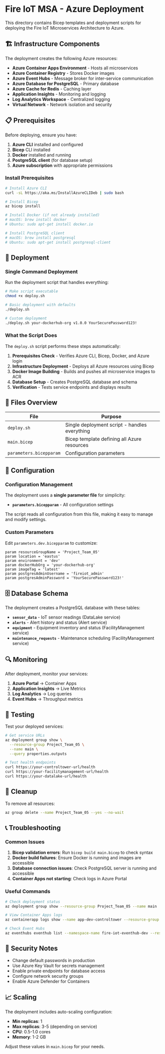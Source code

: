 # Fire IoT MSA - Azure Deployment

This directory contains Bicep templates and deployment scripts for deploying the Fire IoT Microservices Architecture to Azure.

## 🏗️ Infrastructure Components

The deployment creates the following Azure resources:

- **Azure Container Apps Environment** - Hosts all microservices
- **Azure Container Registry** - Stores Docker images
- **Azure Event Hubs** - Message broker for inter-service communication
- **Azure Database for PostgreSQL** - Primary database
- **Azure Cache for Redis** - Caching layer
- **Application Insights** - Monitoring and logging
- **Log Analytics Workspace** - Centralized logging
- **Virtual Network** - Network isolation and security

## 📋 Prerequisites

Before deploying, ensure you have:

1. **Azure CLI** installed and configured
2. **Bicep** CLI installed
3. **Docker** installed and running
4. **PostgreSQL client** (for database setup)
5. **Azure subscription** with appropriate permissions

### Install Prerequisites

```bash
# Install Azure CLI
curl -sL https://aka.ms/InstallAzureCLIDeb | sudo bash

# Install Bicep
az bicep install

# Install Docker (if not already installed)
# macOS: brew install docker
# Ubuntu: sudo apt-get install docker.io

# Install PostgreSQL client
# macOS: brew install postgresql
# Ubuntu: sudo apt-get install postgresql-client
```

## 🚀 Deployment

### Single Command Deployment

Run the deployment script that handles everything:

```bash
# Make script executable
chmod +x deploy.sh

# Basic deployment with defaults
./deploy.sh

# Custom deployment
./deploy.sh your-dockerhub-org v1.0.0 YourSecurePassword123!
```

### What the Script Does

The `deploy.sh` script performs these steps automatically:

1. **Prerequisites Check** - Verifies Azure CLI, Bicep, Docker, and Azure login
2. **Infrastructure Deployment** - Deploys all Azure resources using Bicep
3. **Docker Image Building** - Builds and pushes all microservice images to ACR
4. **Database Setup** - Creates PostgreSQL database and schema
5. **Verification** - Tests service endpoints and displays results

## 📁 Files Overview

| File                    | Purpose                                       |
| ----------------------- | --------------------------------------------- |
| `deploy.sh`             | Single deployment script - handles everything |
| `main.bicep`            | Bicep template defining all Azure resources   |
| `parameters.bicepparam` | Configuration parameters                      |

## 🔧 Configuration

### Configuration Management

The deployment uses a **single parameter file** for simplicity:

- **`parameters.bicepparam`** - All configuration settings

The script reads all configuration from this file, making it easy to manage and modify settings.

### Custom Parameters

Edit `parameters.dev.bicepparam` to customize:

```bicep
param resourceGroupName = 'Project_Team_05'
param location = 'eastus'
param environment = 'dev'
param dockerHubOrg = 'your-dockerhub-org'
param imageTag = 'latest'
param postgresAdminUsername = 'fireiot_admin'
param postgresAdminPassword = 'YourSecurePassword123!'
```

## 🗄️ Database Schema

The deployment creates a PostgreSQL database with these tables:

- **`sensor_data`** - IoT sensor readings (DataLake service)
- **`alerts`** - Alert history and status (Alert service)
- **`equipment`** - Equipment inventory and status (FacilityManagement service)
- **`maintenance_requests`** - Maintenance scheduling (FacilityManagement service)

## 🔍 Monitoring

After deployment, monitor your services:

1. **Azure Portal** → Container Apps
2. **Application Insights** → Live Metrics
3. **Log Analytics** → Log queries
4. **Event Hubs** → Throughput metrics

## 🧪 Testing

Test your deployed services:

```bash
# Get service URLs
az deployment group show \
  --resource-group Project_Team_05 \
  --name main \
  --query properties.outputs

# Test health endpoints
curl https://your-controltower-url/health
curl https://your-facilitymanagement-url/health
curl https://your-datalake-url/health
```

## 🧹 Cleanup

To remove all resources:

```bash
az group delete --name Project_Team_05 --yes --no-wait
```

## 📞 Troubleshooting

### Common Issues

1. **Bicep validation errors**: Run `bicep build main.bicep` to check syntax
2. **Docker build failures**: Ensure Docker is running and images are accessible
3. **Database connection issues**: Check PostgreSQL server is running and accessible
4. **Container Apps not starting**: Check logs in Azure Portal

### Useful Commands

```bash
# Check deployment status
az deployment group show --resource-group Project_Team_05 --name main

# View Container Apps logs
az containerapp logs show --name app-dev-controltower --resource-group Project_Team_05

# Check Event Hubs
az eventhubs eventhub list --namespace-name fire-iot-eventhub-dev --resource-group Project_Team_05
```

## 🔐 Security Notes

- Change default passwords in production
- Use Azure Key Vault for secrets management
- Enable private endpoints for database access
- Configure network security groups
- Enable Azure Defender for Containers

## 📈 Scaling

The deployment includes auto-scaling configuration:

- **Min replicas**: 1
- **Max replicas**: 3-5 (depending on service)
- **CPU**: 0.5-1.0 cores
- **Memory**: 1-2 GB

Adjust these values in `main.bicep` for your needs.
